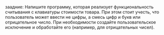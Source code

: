 заадние:
Напишите программу, которая реализует функциональность считывания с клавиатуры стоимости товара. 
При этом стоит учесть, что пользователь может ввести не цифры, а смесь цифр и букв или отрицательное число. 
При необходимости создайте пользовательское исключение и обработайте его (например, для отрицательных чисел).
